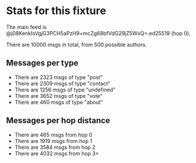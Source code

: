 <!--
SPDX-FileCopyrightText: 2021-2022 The Manyverse Authors

SPDX-License-Identifier: CC0-1.0
-->

# Stats for this fixture

The main feed is @j08KenkIsVgjG3PCH5aPzH9+mcZg68bfVdG29jZ5WxQ=.ed25519 (hop 0).

There are 10000 msgs in total, from 500 possible authors.

## Messages per type

- There are 2323 msgs of type "post"
- There are 2309 msgs of type "contact"
- There are 1256 msgs of type "undefined"
- There are 3652 msgs of type "vote"
- There are 460 msgs of type "about"

## Messages per hop distance

- There are 465 msgs from hop 0
- There are 1919 msgs from hop 1
- There are 3584 msgs from hop 2
- There are 4032 msgs from hop 3+
